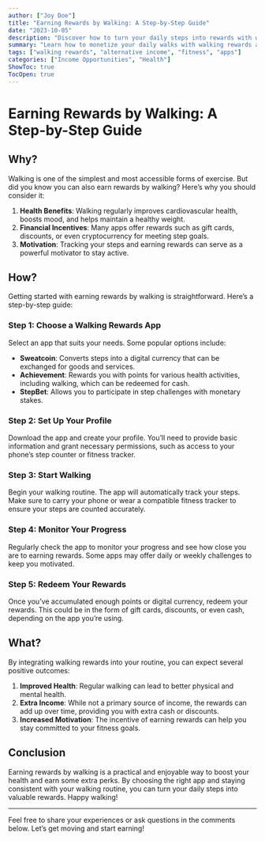 ```yaml
---
author: ["Joy Doe"]
title: "Earning Rewards by Walking: A Step-by-Step Guide"
date: "2023-10-05"
description: "Discover how to turn your daily steps into rewards with walking apps. Learn why it's beneficial, how to get started, and what outcomes you can expect."
summary: "Learn how to monetize your daily walks with walking rewards apps. This guide covers the reasons to start, the steps to get going, and the benefits you can expect."
tags: ["walking rewards", "alternative income", "fitness", "apps"]
categories: ["Income Opportunities", "Health"]
ShowToc: true
TocOpen: true
---
```


# Earning Rewards by Walking: A Step-by-Step Guide

## Why?

Walking is one of the simplest and most accessible forms of exercise. But did you know you can also earn rewards by walking? Here’s why you should consider it:

1. **Health Benefits**: Walking regularly improves cardiovascular health, boosts mood, and helps maintain a healthy weight.
2. **Financial Incentives**: Many apps offer rewards such as gift cards, discounts, or even cryptocurrency for meeting step goals.
3. **Motivation**: Tracking your steps and earning rewards can serve as a powerful motivator to stay active.

## How?

Getting started with earning rewards by walking is straightforward. Here’s a step-by-step guide:

### Step 1: Choose a Walking Rewards App

Select an app that suits your needs. Some popular options include:
- **Sweatcoin**: Converts steps into a digital currency that can be exchanged for goods and services.
- **Achievement**: Rewards you with points for various health activities, including walking, which can be redeemed for cash.
- **StepBet**: Allows you to participate in step challenges with monetary stakes.

### Step 2: Set Up Your Profile

Download the app and create your profile. You’ll need to provide basic information and grant necessary permissions, such as access to your phone’s step counter or fitness tracker.

### Step 3: Start Walking

Begin your walking routine. The app will automatically track your steps. Make sure to carry your phone or wear a compatible fitness tracker to ensure your steps are counted accurately.

### Step 4: Monitor Your Progress

Regularly check the app to monitor your progress and see how close you are to earning rewards. Some apps may offer daily or weekly challenges to keep you motivated.

### Step 5: Redeem Your Rewards

Once you’ve accumulated enough points or digital currency, redeem your rewards. This could be in the form of gift cards, discounts, or even cash, depending on the app you’re using.

## What?

By integrating walking rewards into your routine, you can expect several positive outcomes:

1. **Improved Health**: Regular walking can lead to better physical and mental health.
2. **Extra Income**: While not a primary source of income, the rewards can add up over time, providing you with extra cash or discounts.
3. **Increased Motivation**: The incentive of earning rewards can help you stay committed to your fitness goals.

## Conclusion

Earning rewards by walking is a practical and enjoyable way to boost your health and earn some extra perks. By choosing the right app and staying consistent with your walking routine, you can turn your daily steps into valuable rewards. Happy walking!

---

Feel free to share your experiences or ask questions in the comments below. Let’s get moving and start earning!